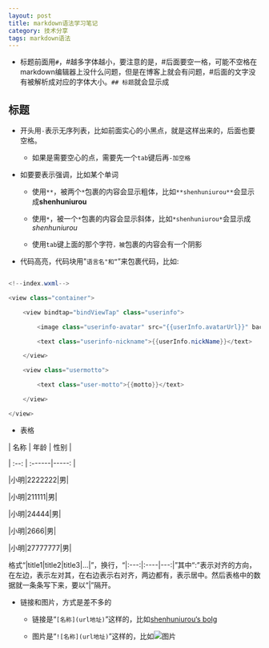 ```yaml
---
layout: post
title: markdown语法学习笔记
category: 技术分享
tags: markdown语法
---
```



- 标题前面用`#`，#越多字体越小，要注意的是，#后面要空一格，可能不空格在markdown编辑器上没什么问题，但是在博客上就会有问题，#后面的文字没有被解析成对应的字体大小。`## 标题`就会显示成

## 标题

- 开头用`-`表示无序列表，比如前面实心的小黑点，就是这样出来的，后面也要空格。

    - 如果是需要空心的点，需要先一个`tab`键后再`-加空格`

- 如要要表示强调，比如某个单词

    - 使用`**`，被两个`*`包裹的内容会显示粗体，比如`**shenhuniurou**`会显示成**shenhuniurou**

    - 使用`*`，被一个`*`包裹的内容会显示斜体，比如`*shenhuniurou*`会显示成*shenhuniurou*

    - 使用`tab`键上面的那个字符`，被`包裹的内容会有一个阴影

- 代码高亮，代码块用"```语言名"和“```”来包裹代码，比如:

```java

<!--index.wxml-->

<view class="container">

    <view bindtap="bindViewTap" class="userinfo">

        <image class="userinfo-avatar" src="{{userInfo.avatarUrl}}" background-size="cover"></image>

        <text class="userinfo-nickname">{{userInfo.nickName}}</text>

    </view>

    <view class="usermotto">

        <text class="user-motto">{{motto}}</text>

    </view>

</view>

```

- 表格    

| 名称 | 年龄 | 性别 |

| :--: | :------|-----: |

|小明|2222222|男|

|小明|211111|男|

|小明|24444|男|

|小明|2666|男|

|小明|27777777|男|


格式“|title1|title2|title3|...|”，换行，“|:---:|:----|---:|”其中“:”表示对齐的方向，在左边，表示左对其，在右边表示右对齐，两边都有，表示居中。然后表格中的数据就一条条写下来，要以“|”隔开。

- 链接和图片，方式是差不多的

    - 链接是“`[名称](url地址)`”这样的，比如[shenhuniurou‘s bolg](http://shenhuniurou.com)

    - 图片是“`![名称](url地址)`”这样的，比如![图片](http://offfjcibp.bkt.clouddn.com/IMG_1612.JPG)

